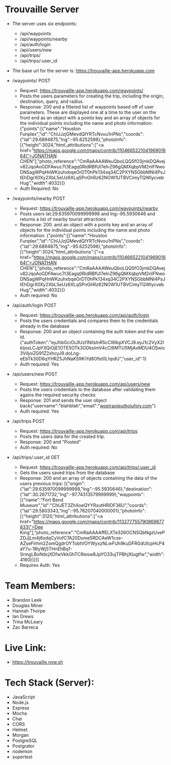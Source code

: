 # Trouvaille Server

  * The server uses six endpoints:
      
      * /api/waypoints
      * /api/waypoints/nearby
      * /api/auth/login
      * /api/users/new
      * /api/trips/
      * /api/trips/:user_id

  * The base url for the server is: https://trouvaille-app.herokuapp.com

  * /waypoints/ POST
    * Request: https://trouvaille-app.herokuapp.com/waypoints/
    * Posts the users parameters for creating the trip, including the origin, destination, query, and radius
    * Response: 200 and a filtered list of waypoints based off of user parameters. These are displayed one at a time to the user on the front end as an object with a points key and an array of objects for the individual points including the name and photo information: {"points":[{"name":"Houston Funplex","id":"ChIJJzjGMevdQIYRTcNvou1nPNs","coords":{"lat":29.6894875,"lng":-95.6252598},"photoInfo":[{"height":3024,"html_attributions":["<a href=\"https://maps.google.com/maps/contrib/110466522104196901664\">JONATHAN CHEN</a>"],"photo_reference":"CmRaAAAAWeuQboLQQ5fO3jmkDQAvejv82JqoAoGDFAwuc7t3Eagq0RidRBfUl7eInZ96gQMXqbpVM2nIFNwoDNSagWPqHnWKzuhxbqeOrDT0hPk134xq34C2PXYNSGbbMNI4PsJtEhDgrX0Xy2XbL5eUz6XLqSPnGhRz62NOW1UTBVCimyTQWIycvebHug","width":4032}]}
    * Auth Required: No

  * /waypoints/nearby POST
    * Request: https://trouvaille-app.herokuapp.com/waypoints/nearby
    * Posts users lat:29.635970099999998 and lng:-95.5930646 and returns a list of nearby tourist attractions
    * Response: 200. and an object with a points key and an array of objects for the individual points including the name and photo information: {"points":[{"name":"Houston Funplex","id":"ChIJJzjGMevdQIYRTcNvou1nPNs","coords":{"lat":29.6894875,"lng":-95.6252598},"photoInfo":[{"height":3024,"html_attributions":["<a href=\"https://maps.google.com/maps/contrib/110466522104196901664\">JONATHAN CHEN</a>"],"photo_reference":"CmRaAAAAWeuQboLQQ5fO3jmkDQAvejv82JqoAoGDFAwuc7t3Eagq0RidRBfUl7eInZ96gQMXqbpVM2nIFNwoDNSagWPqHnWKzuhxbqeOrDT0hPk134xq34C2PXYNSGbbMNI4PsJtEhDgrX0Xy2XbL5eUz6XLqSPnGhRz62NOW1UTBVCimyTQWIycvebHug","width":4032}]}
    * Auth required: No

  * /api/auth/login POST
    * Request: https://trouvaille-app.herokuapp.com/api/auth/login
    * Posts the users credentials and compares them to the credentials already in the database
    * Response: 200 and an object containing the auth token and the user id.{"authToken":"eyJhbGciOiJIUzI1NiIsInR5cCI6IkpXVCJ9.eyJ1c2VyX2lkIjoxLCJpYXQiOjE1OTE5OTk3ODksImV4cCI6MTU5MjAxMDU4OSwic3ViIjoiZG91Z2xhcyJ9.doLng-eEbTk30D6qYHRZ5JhNaK59KiYd8Ofst0LhpdU","user_id":1}
    * Auth required: Yes

  * /api/users/new POST
    * Request: https://trouvaille-app.herokuapp.com/api/users/new
    * Posts the users credentials to the database after validating them agains the required security checks
    * Response: 201 and sends the user object back{"username":"blahblah","email":"woeiraoieu@oiufoiy.com"}
    * Auth required: Yes

  * /api/trips POST
    * Request: https://trouvaille-app.herokuapp.com/api/trips
    * Posts the users data for the created trip.
    * Response: 200 and "Posted"
    * Auth required: No

  * /api/trips/:user_id GET
    * Request: https://trouvaille-app.herokuapp.com/api/trips/:user_id
    * Gets the users saved trips from the database
    * Response: 200 and an array of objects containing the data of the users previous trips: [{"origin":{"lat":29.635970099999998,"lng":-95.5930646},"destination":{"lat":30.2671732,"lng":-97.74313579999999},"waypoints":[{"name":"Fort Bend Museum","id":"ChIJET3ZhXoeQYYRxutHRlDF36U","coords":{"lat":29.5803343,"lng":-95.76207040000001},"photoInfo":[{"height":3120,"html_attributions":["<a href=\"https://maps.google.com/maps/contrib/113277755790869877833\">Dee King</a>"],"photo_reference":"CmRaAAAAffELXTe326OCNSQbNgzUvePZDJjLm4j6xdqCyVofC7A20Dxme5RDCAeW1cse-AZseFlrhm2ZomQgdrOYTobtVOYWyxzNLwFUh9kuDFRGdUIcpHcP4aY7u-18lyWj5THnEhBq1-SrmgLBoNdcjXDfwVkkGhTC9iesw8JpYO33ujTPBhjXlugtfw","width":4160}]}]]
    * Requires Auth: Yes

# Team Members:
  * Brandon Leek
  * Douglas Miner
  * Hannah Thorpe
  * Ian Drews
  * Trina McLeary
  * Zac Barreca

# Live Link:
  * https://trouvaille.now.sh

# Tech Stack (Server):
  * JavaScript
  * Node.js
  * Express
  * Mocha
  * Chai
  * CORS
  * Helmet
  * Morgan
  * PostgreSQL
  * Postgrator
  * nodemon
  * supertest